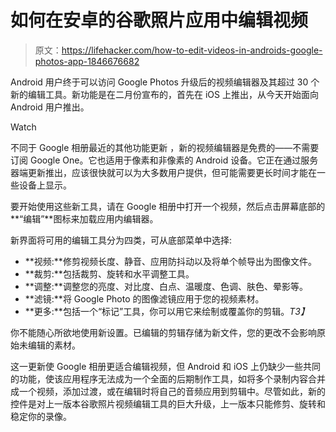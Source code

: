 # 如何在安卓的谷歌照片应用中编辑视频

> 原文：<https://lifehacker.com/how-to-edit-videos-in-androids-google-photos-app-1846676682>

Android 用户终于可以访问 Google Photos 升级后的视频编辑器及其超过 30 个新的编辑工具。新功能是在二月份宣布的，首先在 iOS 上推出，从今天开始面向 Android 用户推出。

Watch

不同于 Google 相册最近的其他功能更新 ，新的视频编辑器是免费的——不需要订阅 Google One。它也适用于像素和非像素的 Android 设备。它正在通过服务器端更新推出，应该很快就可以为大多数用户提供，但可能需要更长时间才能在一些设备上显示。

要开始使用这些新工具，请在 Google 相册中打开一个视频，然后点击屏幕底部的**“编辑”**图标来加载应用内编辑器。

新界面将可用的编辑工具分为四类，可从底部菜单中选择:

*   **视频:**修剪视频长度、静音、应用防抖动以及将单个帧导出为图像文件。
*   **裁剪:**包括裁剪、旋转和水平调整工具。
*   **调整:**调整您的亮度、对比度、白点、温暖度、色调、肤色、晕影等。
*   **滤镜:**将 Google Photo 的图像滤镜应用于您的视频素材。
*   **更多:**包括一个“标记”工具，你可以用它来绘制或覆盖你的剪辑。*T3】*

你不能随心所欲地使用新设置。已编辑的剪辑存储为新文件，您的更改不会影响原始未编辑的素材。

这一更新使 Google 相册更适合编辑视频，但 Android 和 iOS 上仍缺少一些共同的功能，使该应用程序无法成为一个全面的后期制作工具，如将多个录制内容合并成一个视频，添加过渡，或在编辑时将自己的音频应用到剪辑中。尽管如此，新的控件是对上一版本谷歌照片视频编辑工具的巨大升级，上一版本只能修剪、旋转和稳定你的录像。